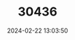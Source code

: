 ---
title: "30436"
category: "Alluaudia procera"
draft: false
date: 2024-02-22 13:03:50
languages:
  French: ["Arbre Pieuvre"]
  Malagasy: ["Fantsiholitra", "Fantsilotra", "Fantsy Olotra"]
---